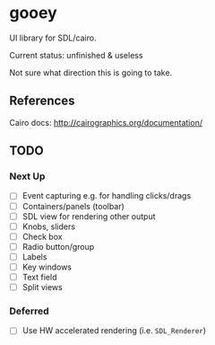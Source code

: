 # gooey

UI library for SDL/cairo.

Current status: unfinished & useless

Not sure what direction this is going to take.

## References

Cairo docs: http://cairographics.org/documentation/

## TODO

### Next Up

  - [ ] Event capturing e.g. for handling clicks/drags
  - [ ] Containers/panels (toolbar)
  - [ ] SDL view for rendering other output
  - [ ] Knobs, sliders
  - [ ] Check box
  - [ ] Radio button/group
  - [ ] Labels
  - [ ] Key windows
  - [ ] Text field
  - [ ] Split views

### Deferred

  - [ ] Use HW accelerated rendering (i.e. `SDL_Renderer`)
